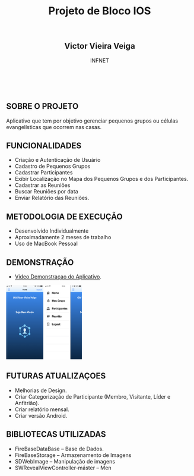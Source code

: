 
<html>
<header>
    <h1>Projeto de Bloco IOS</h1>
    <br>
    <h2>Victor Vieira Veiga</h2>
    <p>INFNET</p>
</header>
    
<article>
  <br>
  <h2>SOBRE O PROJETO</h2>
  <p>Aplicativo que tem por objetivo gerenciar pequenos grupos ou células evangelísticas que ocorrem nas casas.</p>
</article>
  
 <article>
  <h2>FUNCIONALIDADES</h2>
    <ul>
        <li> Criação e Autenticação de Usuário </li>
        <li> Cadastro de Pequenos Grupos </li>
        <li>  Cadastrar Participantes </li>
        <li>  Exibir Localização no Mapa dos Pequenos Grupos e dos Participantes. </li>
        <li>   Cadastrar as Reuniões </li>
        <li>  Buscar Reuniões por data </li>
        <li>  Enviar Relatório das Reuniões. </li>
    </ul>
</article>

<article>
  <h2>METODOLOGIA DE EXECUÇÃO</h2>
    <ul>
       <li> Desenvolvido Individualmente </li>
       <li> Aproximadamente 2 meses de trabalho </li>
       <li> Uso de MacBook Pessoal </li>
    </ul>
</article>
 <article>
  <h2>DEMONSTRAÇÃO</h2>
    <ul>
    <li><a href="https://youtu.be/YJXIxd4NxdE">Video Demonstraçao do Aplicativo</a>.</li>        
     </ul>
    <p><img src="image1.png" height="200" width="100" />
    <img src="image2.png" height="200" width="100" />
    </p>
</article>
 <article>
  <h2>FUTURAS ATUALIZAÇOES</h2>
    <ul>
      <li> Melhorias de Design. </li>
      <li> Criar Categorização de Participante (Membro, Visitante, Líder e Anfitrião).</li>
      <li>  Criar relatório mensal. </li>
      <li>Criar versão Android. </li>
    </ul>
</article>

 <article>
  <h2>BIBLIOTECAS UTILIZADAS</h2>
   <ul>
      <li> FireBaseDataBase – Base de Dados.  </li>
      <li> FireBaseStorage – Armazenamento de Imagens </li>
      <li> SDWebImage – Manipulação de imagens </li>
      <li> SWRevealViewController-máster – Men </li>
   </ul>
</article>
    
</html>

